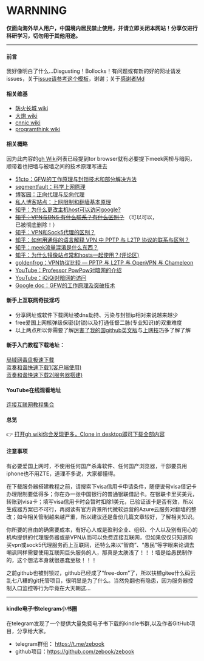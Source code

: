 
# WARNNING

**仅面向海外华人用户，中国境内居民禁止使用，并请立即关闭本网站！分享仅进行科研学习，切勿用于其他用途。**
<hr>

#### 前言

我好像明白了什么...Disgusting！Bollocks！有问题或有新的好的网址请发issues，关于[issue请参考这个模板](https://github.com/loremwalker/WebSiteUseful/blob/master/ISSUE_TEMPLATE.md)，谢谢；关于[感谢者Md](https://github.com/loremwalker/WebSiteUseful/blob/master/CONTRIBUTING.md)

#### 相关维基

* [防火长城 wiki](https://zh.wikipedia.org/wiki/%E9%98%B2%E7%81%AB%E9%95%BF%E5%9F%8E)
* [大炮 wiki](https://zh.wikipedia.org/wiki/%E5%A4%A7%E7%82%AE_(%E4%B8%AD%E5%9C%8B%E7%B6%B2%E8%B7%AF%E5%AF%A9%E6%9F%A5))
* [cnnic wiki](https://zh.wikipedia.org/wiki/%E4%B8%AD%E5%9C%8B%E4%BA%92%E8%81%AF%E7%B6%B2%E7%B5%A1%E4%BF%A1%E6%81%AF%E4%B8%AD%E5%BF%83)
* [programthink wiki](https://zh.wikipedia.org/wiki/%E7%BC%96%E7%A8%8B%E9%9A%8F%E6%83%B3%E7%9A%84%E5%8D%9A%E5%AE%A2)

#### 相关概略
因为此内容的[gh Wiki](https://github.com/loremwalker/ss/wiki)列表已经提到tor browser就有必要提下meek网桥与暗网，顺带着也把墙与被墙之间的技术原理写进去

* [51cto：GFW的工作原理与封锁技术和部分解决方法](http://blog.51cto.com/xwxhvip/1939675)
* [segmentfault：科学上网原理](https://segmentfault.com/a/1190000011485579)
* [博客园：正向代理与反向代理](https://www.cnblogs.com/Anker/p/6056540.html)
* [私人博客站点：上网限制和翻墙基本原理](http://blog.021xt.cc/archives/85)
* [知乎：为什么更改主机host可以访问google?](https://www.zhihu.com/question/36914293)
* <s>[知乎：VPN与DNS 有什么联系？有什么区别？](https://www.zhihu.com/question/37647950)</s> （可以可以，<!--真他妈的屄非常棒！-->已被彻底删除！）
* [知乎：VPN和Sock5代理的区别？](https://www.zhihu.com/question/21211024)
* [知乎：如何用通俗的语言解释 VPN 中 PPTP 与 L2TP 协议的联系与区别？](https://www.zhihu.com/question/20174552)
* [知乎：meek流量混淆是什么东西？](https://www.zhihu.com/question/32074240/answer/328579050)
* [知乎：为什么镜像站点常和hosts一起使用？(评论区)](https://www.zhihu.com/question/266908891)
* [goldenfrog：VPN协议比较 — PPTP 与 L2TP 与 OpenVPN 与 Chameleon](https://www.goldenfrog.com/zh/vyprvpn/features/vpn-protocols)
* [YouTube：Professor PowPow对暗网的介绍](https://www.youtube.com/watch?v=STpuW-7VQDE&list=PLYCvmttdLR8rINF94fqtQMAAtKNkVLjf0)
* [YouTube：iQiQi对暗网的访问](https://www.youtube.com/watch?v=fv98FtQOsZk)
* [Google doc：GFW的工作原理及突破技术](https://docs.google.com/file/d/0B6wbOy_HYcwuMmI5ODRiNzYtZTI5OC00ODljLWE4MGItOGQ4ZDY3NzRkZGQ5/edit)


#### 新手上互联网奇技淫巧

* 分享网址或软件下载网址被dns劫持、污染与封锁ip相对来说越来越少
* free爱国上网核弹级保密(封锁)以及打通任督二脉(专业知识)的双重难度
* 以上两点所以你需要了解[厉害了我的国github英文版](https://github.com/github/gov-takedowns/tree/78775b09e64d85f08547287cab204b48b2491192)与[上网技巧](https://github.com/loremwalker/WebSiteUseful/blob/master/shawshank.md)多了解了解

#### 新手入门教程下载地址：  
[局域网毒盘极速下载](https://pan.baidu.com/s/1z6bKBbFKJH1nXWnqWNF0xQ#list/path=%2F)  
[蓝奏和谐快速下载1(客户端使用)](https://pan.lanzou.com/b225070/)    
[蓝奏和谐快速下载2(服务器搭建)](https://pan.lanzou.com/b225071/)    
#### YouTube在线观看地址
[连接互联网教程集合](https://www.youtube.com/playlist?list=PLaqijSgvuFAGMRwaClk8BeUHejFq49A65)

#### 总览

 :point_right: [打开gh wiki你会发现更多，Clone in desktop即可下载全部内容](https://github.com/loremwalker/ss/wiki)<br>

#### 注意事项
有必要爱国上网时，不使用任何国产杀毒软件、任何国产浏览器，干部要员用iphone也不用ZTE，道理不多说，大家都懂得。

在下载服务器搭建教程之前，请搜索下visa信用卡申请条件，随便说句visa借记卡办理限制要低得多；你在办一张中国银行的普通银联借記卡。在银联卡里买美元，转账到visa卡；填写visa信用卡时会暂时扣除1美元，已验证该卡是否有效，所以生成器方案已不可行，再阅读有官方背景所代微软运营的Azure云服务对翻墙的整改；如今相关管制越来越严重，所以建议还是备份几篇文章较好，了解相关知识。<br>

你所要的自由的确需要成本，有好心人或是盈利企业、组织、个人以及别有用心的机构提供的代理服务器或是VPN从而可以免费连接互联网，但如果仅仅只知道购买vpn或sock5代理服务而上互联网，还特么来以“智商”、“愚民”等字眼来论调去嘲讽同样需要使用互联网巨头服务的人，那真是太肤浅了！！！墙是给愚民制作的，这个想法本身就很愚蠢至极！！！<br>

之前github也被封锁过，github已经成了“free-dom”了，所以扶植gitee什么码云乱七八糟的git托管项目，很明显是为了什么。当然免翻也有隐患，因为服务器控制入口监控等行为毕竟在大天朝这...<hr>

#### kindle电子书telegram小书圈
在telegram发现了一个提供大量免费电子书下载的kindle书群,以及作者GitHub项目，分享给大家。
* telegram群组： https://t.me/zebook
* github项目：https://github.com/zebook/zebook

